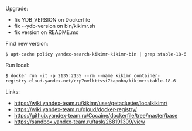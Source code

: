 Upgrade:
* fix YDB_VERSION on Dockerfile
* fix --ydb-version on bin/kikimr.sh
* fix version on README.md

Find new version:

    $ apt-cache policy yandex-search-kikimr-kikimr-bin | grep stable-18-6

Run local:    
    
    $ docker run -it -p 2135:2135 --rm --name kikimr container-registry.cloud.yandex.net/crp7nvlkttssi7kapoho/kikimr:stable-18-6 
        
Links:
* https://wiki.yandex-team.ru/kikimr/user/getacluster/localkikimr/
* https://wiki.yandex-team.ru/qloud/docker-registry/
* https://github.yandex-team.ru/Cocaine/dockerfile/tree/master/base
* https://sandbox.yandex-team.ru/task/268191309/view    
    